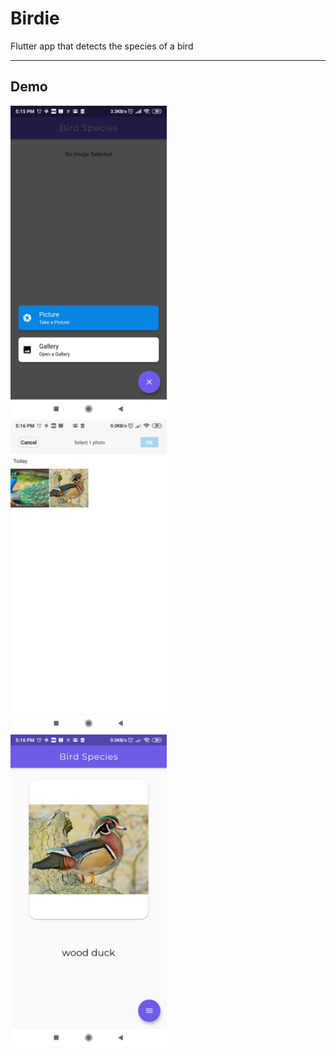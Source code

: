 # Birdie

Flutter app that detects the species of a bird

---

## Demo
<p float="left">
  <img src="https://github.com/prashantchanne12/Bird-image-classifier-flutter-app/blob/master/images/1.png" width="250" />
  &nbsp&nbsp&nbsp&nbsp
  <img src="https://github.com/prashantchanne12/Bird-image-classifier-flutter-app/blob/master/images/2.png" width="250" />
  &nbsp&nbsp&nbsp&nbsp
  <img src="https://github.com/prashantchanne12/Bird-image-classifier-flutter-app/blob/master/images/3.png" width="250" />
</p>


